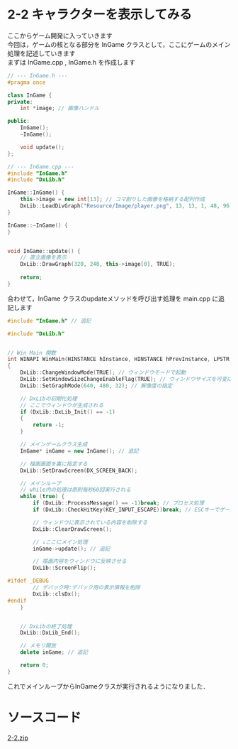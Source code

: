 # 2-2 キャラクターを表示してみる

ここからゲーム開発に入っていきます  
今回は，ゲームの核となる部分を InGame クラスとして，ここにゲームのメイン処理を記述していきます  
まずは InGame.cpp , InGame.h を作成します  

``` cpp
// --- InGame.h ---
#pragma once

class InGame {
private:
	int *image; // 画像ハンドル

public:
	InGame();
	~InGame();

	void update();
};
```

``` cpp
// --- InGame.cpp ---
#include "InGame.h"
#include "DxLib.h"

InGame::InGame() {
	this->image = new int[13]; // コマ割りした画像を格納する配列作成
	DxLib::LoadDivGraph("Resource/Image/player.png", 13, 13, 1, 48, 96, this->image); // 画像の分割読み込み
}

InGame::~InGame() {
}


void InGame::update() {
	// 直立画像を表示
	DxLib::DrawGraph(320, 240, this->image[0], TRUE);
	
	return;
}
```

合わせて，InGame クラスのupdateメソッドを呼び出す処理を main.cpp に追記します

``` cpp
#include "InGame.h" // 追記

#include "DxLib.h"


// Win Main 関数
int WINAPI WinMain(HINSTANCE hInstance, HINSTANCE hPrevInstance, LPSTR lpCmdLine, int nCmdShow)
{
	DxLib::ChangeWindowMode(TRUE); // ウィンドウモードで起動
	DxLib::SetWindowSizeChangeEnableFlag(TRUE); // ウィンドウサイズを可変にする
	DxLib::SetGraphMode(640, 480, 32); // 解像度の指定

	// DxLibの初期化処理
	// ここでウィンドウが生成される
	if (DxLib::DxLib_Init() == -1)
	{
		return -1;
	}

	// メインゲームクラス生成
	InGame* inGame = new InGame(); // 追記

	// 描画画面を裏に指定する
	DxLib::SetDrawScreen(DX_SCREEN_BACK);

	// メインループ 
	// while内の処理は原則毎秒60回実行される
	while (true) {
		if (DxLib::ProcessMessage() == -1)break; // プロセス処理
		if (DxLib::CheckHitKey(KEY_INPUT_ESCAPE))break; // ESCキーでゲーム終了

		// ウィンドウに表示されている内容を削除する
		DxLib::ClearDrawScreen();

		// ↓ここにメイン処理 
		inGame->update(); // 追記

		// 描画内容をウィンドウに反映させる
		DxLib::ScreenFlip();

#ifdef _DEBUG
		// デバック時:デバック用の表示情報を削除
		DxLib::clsDx();
#endif
	}


	// DxLibの終了処理
	DxLib::DxLib_End();

	// メモリ開放
	delete inGame; // 追記

	return 0;
}
```

これでメインループからInGameクラスが実行されるようになりました．

# ソースコード
[2-2.zip](src/2-2.zip)
